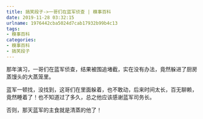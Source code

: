 ```yaml
---
title: 搞笑段子->一哥们在蓝军侦查 | 糗事百科
date: 2019-11-28 03:32:15
urlname: 1976442cba5024d7cab17932b99b4c13
tags: 
- 糗事百科
categories:
- 糗事百科
- 搞笑段子
---
```

那年演习，一哥们在蓝军侦查，结果被围追堵截，实在没有办法，竟然躲进了厨房蒸馒头的大蒸笼里。

蓝军一顿找，没找到，这哥们在里面躲着，也不敢动，后来时间太长，百无聊赖，竟然睡着了！也不知道过了多久，总之他应该感谢蓝军司务长。

否则，那天蓝军的主食就是清蒸的他了！


